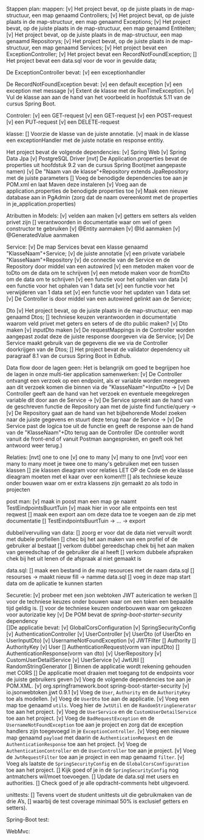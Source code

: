 
Stappen plan:
mappen:
    [v] Het project bevat, op de juiste plaats in de map-structuur, een map genaamd Controllers;
    [v] Het project bevat, op de juiste plaats in de map-structuur, een map genaamd Exceptions;
    [v] Het project bevat, op de juiste plaats in de map-structuur, een map genaamd Entiteiten;
    [v] Het project bevat, op de juiste plaats in de map-structuur, een map genaamd Repositorys;
    [v] Het project bevat, op de juiste plaats in de map-structuur, een map genaamd Services;
    [v] Het project bevat een ExceptionController;
    [v] Het project bevat een RecordNotFoundException;
    [] Het project bevat een data.sql voor de voor in gevulde data;

De ExceptionController bevat:
    [v] een exceptionhandler

De RecordNotFoundException bevat:
    [v] een default exception
    [v] een exception met message
    [v] Extent de klasse met de RunTimeException.
    [v] Vul de klasse aan aan de hand van het voorbeeld in hoofdstuk 5.11 van de cursus Spring Boot.

Controler:
    [v] een GET-request
    [v] een GET-request
    [v] een POST-request
    [v] een PUT-request
    [v] een DELETE-request

klasse:
    [] Voorzie de klasse van de juiste annotatie.
    [v] maak in de klasse een exceptionHandler met de juiste notatie en response entitiy.

Het project bevat de volgende dependencies:
    [v] Spring Web
    [v] Spring Data Jpa
    [v] PostgreSQL Driver
    [nvt] De Application.properties bevat de properties uit hoofdstuk 9.2 van de cursus Spring Boot(met aangepaste namen)
    [v] De "Naam van de klasse"+Repository extends JpaRepository met de juiste parameters
    [] Voeg de benodigde dependencies toe aan je POM.xml en laat Maven deze instaleren
    [v] Voeg aan de application.properties de benodigde properties toe
    [v] Maak een nieuwe database aan in PgAdmin (zorg dat de naam overeenkomt met de properties in je_application.properties)

Atributten in Models:
    [v] velden aan maken
    [v] getters em setters als velden privet zijn
    [] verantwoorden in documentatie waar om wel of geen constructor te gebruiken
    [v] @Entity aanmaken
    [v] @Id aanmaken
    [v] @GeneratedValue aanmaken

Service:
    [v] De map Services bevat een klasse genaamd "KlasseNaam"+Service;
    [v] de juiste annotatie
    [v] een private variabele "KlasseNaam"+Repository
    [v] de connectie van de Service en de Repository door middel van een autowired
    [v] een metoden maken voor de toDto om de data om te schrijven
    [v] een metode maken voor de fromDto om de data om te schrijven
    [v] een functie voor het ophalen van data
    [v] een functie voor het ophalen van 1 data set
    [v] een functie voor het verwijderen van 1 data set
    [v] een functie voor het updaten van 1 data set
    [v] De Controller is door middel van een autowired gelinkt aan de Service;

Dto
    [v] Het project bevat, op de juiste plaats in de map-structuur, een map genaamd Dtos;
    [] techniese keuzen verantwoorden in documentatie waarom veld privet met geters en seters of de dto public maken?
    [v] Dto maken
    [v] inputDto maken
    [v] De requestMappings in de Controller worden aangepast zodat deze de juiste response doorgeven via de Service;
    [v] De Service maakt gebruik van de gegevens die we via de Controller doorkrijgen van de Dtos;
    [] Het project bevat de validator dependency uit paragraaf 8.1 van de cursus Spring Boot in Edhub.

Data flow door de lagen geen:
Het is belangrijk om goed te begrijpen hoe de lagen in onze multi-tier application samenwerken:
    [v] De Controller ontvangt een verzoek op een endpoint, als er variable worden meegeven aan dit verzoek komen die
        binnen via de "KlasseNaam"+InputDto ->
    [v] De Controller geeft aan de hand van het verzoek en eventuele meegekregen variable dit door aan de Service ->
    [v] De Service spreekt aan de hand van de geschreven functie de Repository aan met de juiste find functie/query ->
    [v] De Repository gaat aan de hand van het bijbehorende Model zoeken naar de juiste gegevens en stuurt deze terug naar
        de Service ->
    [v] De Service past de logica toe uit de functie en geeft de response aan de hand van de "KlasseNaam"+Dto terug aan de
        Controller (De controller wordt vanuit de front-end of vanuit Postman aangesproken, en geeft ook het antwoord weer
        terug.)

Relaties:
    [nvt] one to one
    [v] one to many
    [v] many to one
    [nvt] voor een many to many moet je twee one to many's gebruiken met een tussen klassen
    [] zie klassen dieagram voor relaties LET OP de Code en de klasse dieagram moeten met el kaar over een komen!!!
    [] als techniese keuze onder bouwen waar om er extra klassens zijn gemaakt zo als todo in projecten

post man:
    [v] maak in poost man een map ge naamt TestEindpointsBuurtTuin
    [v] maak hier in voor alle entpoints een test reqwest
    [] maak een export aan om deze data toe te voegen aan de zip met documentatie
        [] TestEindpointsBuurtTuin -> ... -> export


dubbel/vervuiling van data:
    [] zoorg er voor dat de data niet vervuilt wordt met dubele profiellen
    [] chec bij het aan maken van een profiel of de gebruiker al bestaat
    [] verkom dubbel gereedschap chek bij het aan maken van gereedschap of de gebruiker die al heeft
    [] verkom dubbele afspraken chek bij het uit lenen of de afspraak al niet gemaakt is

data.sql:
    [] maak een bestand in de map resources met de naam data.sql
        [] resourses -> maakt nieuw fill -> namme data.sql
    [] voeg in deze map start data om de aplicatie te kunnen starten

Securetie:
    [v] probeer met een json webtoken JWT auterication te werken
    [] voor de techniese keuzes onder bouwen waar om een token een bepaalde tijd geldig is.
    [] voor de techniese keuzen onderbouwen waar om gekozen voor autorizatie key
    [v] De POM bevat de _spring-boot-starter-security_ dependency  
    []De applicatie bevat:
        [v] GlobalCorsConfiguration
        [v] SpringSecurityConfig
        [v] AuthenticationController
        [v] UserController
        [v] UserDto (of UserDto en UserInputDto)
        [v] UsernameNotFoundException
        [v] JWTFilter
        [] Authority
        [] AuthorityKey
        [v] User
        [] AuthenticationRequest(vorm van inputDto)
        [] AuthenticationResponse(vorm van dto)
        [v] UserRepository
        [v] CustomUserDetailService
        [v] UserService
        [v] JwtUtil
        [] RandomStringGenerator
    [] Binnen de applicatie wordt rekening gehouden met CORS
    [] De applicatie moet draaien met toegang tot de endpoints voor de juiste gebruikers geven
    [v] Voeg de volgende dependencies toe aan je POM.XML.
        [v] <dependency>
             <groupId>org.springframework.boot</groupId>
            <artifactId>spring-boot-starter-security</artifactId>
            </dependency>
        [v] <dependency>
            <groupId>io.jsonwebtoken</groupId>
             <artifactId>jjwt</artifactId>
            <version>0.9.1</version>
            </dependency>
    [v] Voeg de `User`, `Authority` en de `AuthorityKey` toe als modellen.
    [v] Voeg de `UserDto` toe aan de applicatie.
    [v] Voeg een map toe genaamd `utils`. Voeg hier de `JwtUtil` en de `RandomStringGenerator` toe aan het project.
    [v] Voeg de `UserService` en de `CustomUserDetailService` toe aan het project.
    [v] Voeg de `BadRequestException` en de `UsernameNotFoundException` toe aan je project en zorg dat de exception 
        handlers zijn toegevoegd in je `ExceptionController`.
    [v] Voeg een nieuwe map genaamd `payload` met daarin de `AuthenticationRequest` en de `AuthenticationResponse` toe 
        aan het project.
    [v] Voeg de `AuthenticationController` en de `UserController` toe aan je project.
    [v] Voeg de `JwtRequestFilter` toe aan je project in een map genaamd `filter`.
    [v] Voeg als laatste de `SpringSecurityConfig` en de `GlobalCorsConfiguration` toe aan het project.
    [] Kijk goed of je in de `SpringSecurityConfig` nog antmatchers wil/moet toevoegen.
    [] Update de data.sql met users en authorities.
    [] Check goed of je alle opdracht-comments hebt uitgevoerd.

unittests:
    [] Tevens voert de student unittests uit die gebruikmaken van de drie A’s,
    [] waarbij de test coverage minimaal 50% is exclusief getters en setters).

Spring-Boot test:

WebMvc:


